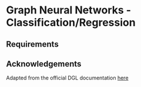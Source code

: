 # Graph Neural Networks - Classification/Regression

## Requirements

## Acknowledgements
Adapted from the official DGL documentation [here](https://docs.dgl.ai/tutorials/blitz/index.html)
